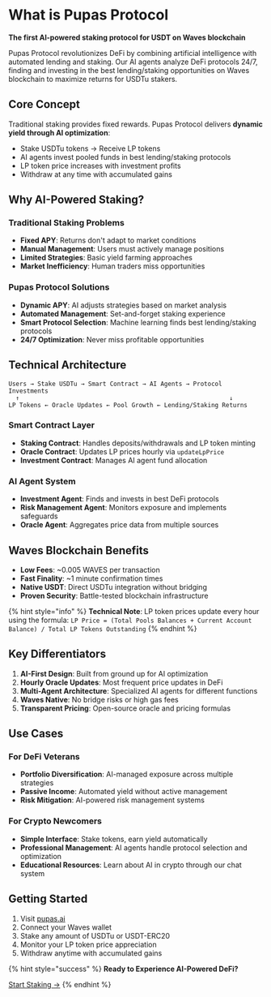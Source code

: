 # What is Pupas Protocol

**The first AI-powered staking protocol for USDT on Waves blockchain**

Pupas Protocol revolutionizes DeFi by combining artificial intelligence with automated lending and staking. Our AI agents analyze DeFi protocols 24/7, finding and investing in the best lending/staking opportunities on Waves blockchain to maximize returns for USDTu stakers.

## Core Concept

Traditional staking provides fixed rewards. Pupas Protocol delivers **dynamic yield through AI optimization**:

- Stake USDTu tokens → Receive LP tokens
- AI agents invest pooled funds in best lending/staking protocols
- LP token price increases with investment profits
- Withdraw at any time with accumulated gains

## Why AI-Powered Staking?

### Traditional Staking Problems
- **Fixed APY**: Returns don't adapt to market conditions
- **Manual Management**: Users must actively manage positions
- **Limited Strategies**: Basic yield farming approaches
- **Market Inefficiency**: Human traders miss opportunities

### Pupas Protocol Solutions
- **Dynamic APY**: AI adjusts strategies based on market analysis
- **Automated Management**: Set-and-forget staking experience
- **Smart Protocol Selection**: Machine learning finds best lending/staking protocols
- **24/7 Optimization**: Never miss profitable opportunities

## Technical Architecture

```
Users → Stake USDTu → Smart Contract → AI Agents → Protocol Investments
  ↑                                                          ↓
LP Tokens ← Oracle Updates ← Pool Growth ← Lending/Staking Returns
```

### Smart Contract Layer
- **Staking Contract**: Handles deposits/withdrawals and LP token minting
- **Oracle Contract**: Updates LP prices hourly via `updateLpPrice`
- **Investment Contract**: Manages AI agent fund allocation

### AI Agent System
- **Investment Agent**: Finds and invests in best DeFi protocols
- **Risk Management Agent**: Monitors exposure and implements safeguards
- **Oracle Agent**: Aggregates price data from multiple sources

## Waves Blockchain Benefits

- **Low Fees**: ~0.005 WAVES per transaction
- **Fast Finality**: ~1 minute confirmation times
- **Native USDT**: Direct USDTu integration without bridging
- **Proven Security**: Battle-tested blockchain infrastructure

{% hint style="info" %}
**Technical Note**: LP token prices update every hour using the formula:
`LP Price = (Total Pools Balances + Current Account Balance) / Total LP Tokens Outstanding`
{% endhint %}

## Key Differentiators

1. **AI-First Design**: Built from ground up for AI optimization
2. **Hourly Oracle Updates**: Most frequent price updates in DeFi
3. **Multi-Agent Architecture**: Specialized AI agents for different functions
4. **Waves Native**: No bridge risks or high gas fees
5. **Transparent Pricing**: Open-source oracle and pricing formulas

## Use Cases

### For DeFi Veterans
- **Portfolio Diversification**: AI-managed exposure across multiple strategies
- **Passive Income**: Automated yield without active management
- **Risk Mitigation**: AI-powered risk management systems

### For Crypto Newcomers
- **Simple Interface**: Stake tokens, earn yield automatically
- **Professional Management**: AI agents handle protocol selection and optimization
- **Educational Resources**: Learn about AI in crypto through our chat system

## Getting Started

1. Visit [pupas.ai](https://pupas.ai)
2. Connect your Waves wallet
3. Stake any amount of USDTu or USDT-ERC20
4. Monitor your LP token price appreciation
5. Withdraw anytime with accumulated gains

{% hint style="success" %}
**Ready to Experience AI-Powered DeFi?**

[Start Staking →](https://pupas.ai/staking)
{% endhint %} 